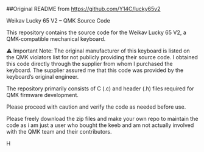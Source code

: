 ##Original README from https://github.com/Y14C/lucky65v2

Weikav Lucky 65 V2 – QMK Source Code

This repository contains the source code for the Weikav Lucky 65 V2, a QMK-compatible mechanical keyboard.

⚠️ Important Note: The original manufacturer of this keyboard is listed on the QMK violators list for not publicly providing their source code. I obtained this code directly through the supplier from whom I purchased the keyboard. The supplier assured me that this code was provided by the keyboard’s original engineer.

The repository primarily consists of C (.c) and header (.h) files required for QMK firmware development.

Please proceed with caution and verify the code as needed before use.

Please freely download the zip files and make your own repo to maintain the code as i am just a user who bought the keeb and am not actually involved with the QMK team and their contributors.

H
